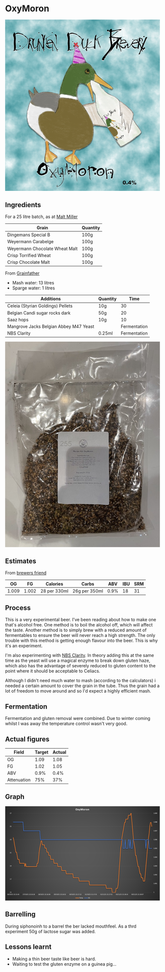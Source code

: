 # OxyMoron

![label](label.png)

## Ingredients

For a 25 litre batch, as at [Malt Miller](https://www.themaltmiller.co.uk/rg/?id=226090)

| Grain                          | Quantity |
| ------------------------------ | -------- |
| Dingemans Special B            | 100g     |
| Weyermann Carabelge            | 100g     |
| Weyermann Chocolate Wheat Malt | 100g     |
| Crisp Torrified Wheat          | 100g     |
| Crisp Chocolate Malt           | 100g     |

From [Grainfather](https://shop.grainfather.com/brewing-calculators)

* Mash water: 13 litres
* Sparge water: 1 litres

| Additions                              | Quantity | Time         |
| -------------------------------------- | -------- | ------------ |
| Celeia (Styrian Goldings) Pellets      | 10g      | 30           |
| Belgian Candi sugar rocks dark         | 50g      | 20           |
| Saaz hops                              | 10g      | 10           |
| Mangrove Jacks Belgian Abbey M47 Yeast |          | Fermentation |
| NBS Clarity                            | 0.25ml   | Fermentation |

![grain](grain.jpg)

## Estimates

From [brewers friend](https://www.brewersfriend.com)

| OG    | FG    | Calories     | Carbs         | ABV  | IBU  | SRM  | 
| ----- | ----- | ------------ | ------------- |---- | ---- | ---- | 
| 1.009 | 1.002 | 28 per 330ml | 26g per 350ml | 0.9% | 18   | 31   | 



## Process

This is a very experimental beer. I've been reading about how to make one that's alcohol free. One method is to boil the alcohol off, which will affect the taste. Another method is to simply brew with a reduced amount of fermentables to ensure the beer will never reach a high strength. The only trouble with this method is getting enough flavour into the beer. This is why it's an experiment.

I'm also experimenting with [NBS Clarity](https://www.themaltmiller.co.uk/product/nbs-clarity-15ml/). In theory adding this at the same time as the yeast will use a magical enzyme to break down gluten haze, which also has the advantage of severely reduced to gluten content to the point where it should be acceptable to Celiacs.

Although I didn't need much water to mash (according to the calculators) i needed a certain amount to cover the grain in the tube. Thus the grain had a lot of freedom to move around and so I'd expect a highly efficient mash.

## Fermentation

Fermentation and gluten removal were combined. Due to winter coming whilst I was away the temperature control wasn't very good.

## Actual figures


| Field       | Target         | Actual |
| ----------- | ------------- | ---------- |
| OG          | 1.09      |1.08|
| FG          | 1.02      |1.05|
| ABV         | 0.9%    |0.4%|
| Attenuation | 75%     |37%|

## Graph

![graph1](graph1.png)

## Barrelling

During siphonoinh to a barrel the ber lacked mouthfeel. As a thrd experiment 50g of lactose sugar was added.

## Lessons learnt

* Making a thin beer taste like beer is hard.
* Waiting to test the gluten enzyme on a guinea pig...


